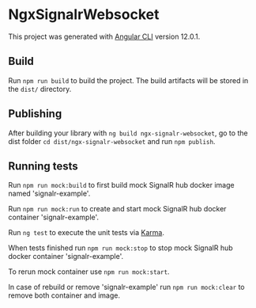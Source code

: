 # NgxSignalrWebsocket

This project was generated with [Angular CLI](https://github.com/angular/angular-cli) version 12.0.1.

## Build

Run `npm run build` to build the project. The build artifacts will be stored in the `dist/` directory.

## Publishing

After building your library with `ng build ngx-signalr-websocket`, go to the dist folder `cd dist/ngx-signalr-websocket` and run `npm publish`.

## Running tests

Run `npm run mock:build` to first build mock SignalR hub docker image named 'signalr-example'.

Run `npm run mock:run` to create and start mock SignalR hub docker container 'signalr-example'.

Run `ng test` to execute the unit tests via [Karma](https://karma-runner.github.io).

When tests finished run `npm run mock:stop` to stop mock SignalR hub docker container 'signalr-example'.

To rerun mock container use `npm run mock:start`.

In case of rebuild or remove 'signalr-example' run `npm run mock:clear` to remove both container and image.
